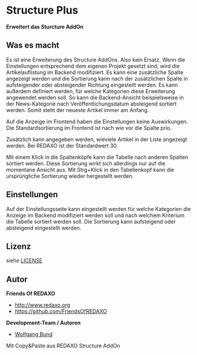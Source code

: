 Structure Plus
================================================================================

**Erweitert das Sturcture AddOn**

## Was es macht

Es ist eine Erweiterung des Structure AddOns. Also kein Ersatz. Wenn die Einstellungen entsprechend dem eigenen Projekt gesetzt sind, wird die Artikelauflistung im Backend modifiziert. Es kann eine zusätzliche Spalte angezeigt werden und die Sortierung kann nach der zusätzlichen Spalte in aufsteigender oder absteigender Richtung eingestellt werden. Es kann außerdem definiert werden, für welche Kategorien diese Erweiterung angewendet werden soll. So kann die Backend-Ansicht beispielsweise in der News-Kategorie nach Veröffentlichungsdatum absteigend sortiert werden. Somit steht der neueste Artikel immer am Anfang.

Auf die Anzeige im Frontend haben die Einstellungen keine Auswirkungen. Die Standardsortierung im Frontend ist nach wie vor die Spalte prio.

Zusätzlich kann angegeben werden, wieviele Artikel in der Liste angezeigt werden. Bei REDAXO ist der Standardwert 30.

Mit einem Klick in die Spaltenköpfe kann die Tabelle nach anderen Spalten sortiert werden. Diese Sortierung wirkt sich allerdings nur auf die momentane Ansicht aus. Mit Strg+Klick in den Tabellenkopf kann die ursprüngliche Sortierung wieder hergestellt werden.

## Einstellungen
 
Auf der Einstellungsseite kann eingestellt werden für welche Kategorien die Anzeige im Backend modifiziert werden soll und nach welchem Kriterium die Tabelle sortiert werden soll. Die Sortierung kann aufsteigend oder absteigend eingestellt werden.

## Lizenz

siehe [LICENSE](https://github.com/FriendsOfREDAXO/sked/blob/master/LICENCE)


## Autor

**Friends Of REDAXO**

* http://www.redaxo.org
* https://github.com/FriendsOfREDAXO


**Development-Team / Autoren**
* [Wolfgang Bund](https://github.com/dtpop) 

Mit Copy&Paste aus REDAXO Structure AddOn
